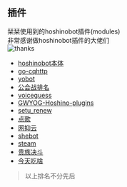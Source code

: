 ## 插件
栞栞使用到的hoshinobot插件(modules)  
非常感谢做hoshinobot插件的大佬们  
![thanks](https://img13.360buyimg.com/ddimg/jfs/t1/197517/18/3220/95621/61189399Eba01e9ee/8606260b2f11909c.gif)  

* [hoshinobot本体](https://github.com/Ice-Cirno/HoshinoBot.git)
* [go-cqhttp](https://github.com/Mrs4s/go-cqhttp.git)
* [yobot](http://yobot.win/)
* [公会战排名](https://github.com/zyujs/clanbattle_rank.git)
* [voiceguess](https://github.com/GWYOG/HoshinoBotVoiceGuessPlugin.git)
* [GWYOG-Hoshino-plugins](https://github.com/GWYOG/GWYOG-Hoshino-plugins.git)
* [setu_renew](https://github.com/pcrbot/setu_renew.git)
* [点歌](https://github.com/pcrbot/music.git)
* [网抑云](https://github.com/pcrbot/hiumsentences.git)
* [shebot](https://github.com/pcrbot/plugins-for-Hoshino.git)
* [steam](https://github.com/half-ghost/steam_crawler_bot.git)
* [贵族决斗](https://github.com/Rs794613/PcrDuel.git)
* [今天吃啥](https://github.com/pcrbot/whattoeat.git)  

> 以上排名不分先后